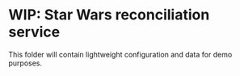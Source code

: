 # WIP: Star Wars reconciliation service

This folder will contain lightweight configuration 
and data for demo purposes. 